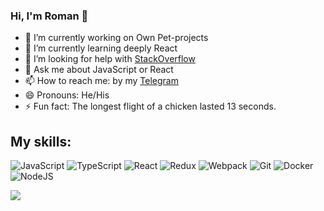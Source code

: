 ### Hi, I'm Roman 👋

- 🔭 I’m currently working on  Own Pet-projects
- 🌱 I’m currently learning deeply React
- 🤔 I’m looking for help with [StackOverflow](https://stackoverflow.com/)
- 💬 Ask me about JavaScript or React
- 📫 How to reach me: by my [Telegram](https://t.me/hrvweb) 
- 😄 Pronouns: He/His
- ⚡ Fun fact: The longest flight of a chicken lasted 13 seconds.

  

## My skills:
![JavaScript](https://img.shields.io/badge/-JavaScript-292929?style=for-the-badge&logo=JavaScript)
![TypeScript](https://img.shields.io/badge/-TypeScript-292929?style=for-the-badge&logo=TypeScript)
![React](https://img.shields.io/badge/-React-292929?style=for-the-badge&logo=React)
![Redux](https://img.shields.io/badge/-Redux-292929?style=for-the-badge&logo=Redux)
![Webpack](https://img.shields.io/badge/-Webpack-292929?style=for-the-badge&logo=Webpack)
![Git](https://img.shields.io/badge/-Git-292929?style=for-the-badge&logo=Git)
![Docker](https://img.shields.io/badge/-Docker-292929?style=for-the-badge&logo=Docker)
![NodeJS](https://img.shields.io/badge/-NodeJS-292929?style=for-the-badge&logo=Node)




<img src="https://github-readme-stats.vercel.app/api?username=romanhvr&&show_icons=true&title_color=ffffff&icon_color=bb2acf&text_color=daf7dc&bg_color=151515">
